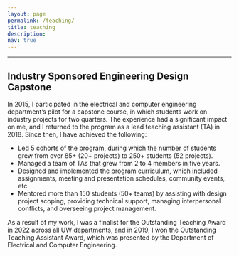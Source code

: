```yaml
---
layout: page
permalink: /teaching/
title: teaching
description: 
nav: true
---
```

<hr>

## Industry Sponsored Engineering Design Capstone

In 2015, I participated in the electrical and computer engineering department’s pilot for a capstone course, in which students work on industry projects for two quarters. The experience had a significant impact on me, and I returned to the program as a lead teaching assistant (TA) in 2018. Since then, I have achieved the following:

- Led 5 cohorts of the program, during which the number of students grew from over 85+ (20+ projects) to 250+ students (52 projects).
- Managed a team of TAs that grew from 2 to 4 members in five years.
- Designed and implemented the program curriculum, which included assignments, meeting and presentation schedules, community events, etc.
- Mentored more than 150 students (50+ teams) by assisting with design project scoping, providing technical support, managing interpersonal conflicts, and overseeing project management.

As a result of my work, I was a finalist for the Outstanding Teaching Award in 2022 across all UW departments, and in 2019, I won the Outstanding Teaching Assistant Award, which was presented by the Department of Electrical and Computer Engineering.

